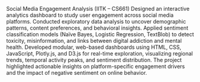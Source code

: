 Social Media Engagement Analysis (IITK – CS661)
Designed an interactive analytics dashboard to study user engagement across social media platforms. Conducted exploratory data analysis to uncover demographic patterns, content preferences, and behavioral insights. Applied sentiment classification models (Naïve Bayes, Logistic Regression, TextBlob) to detect toxicity, misinformation, and links between digital addiction and mental health. Developed modular, web-based dashboards using HTML, CSS, JavaScript, Plotly.js, and D3.js for real-time exploration, visualizing regional trends, temporal activity peaks, and sentiment distribution. The project highlighted actionable insights on platform-specific engagement drivers and the impact of negative sentiment on online behavior.

